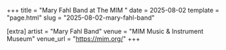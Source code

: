+++
title = "Mary Fahl Band at The MIM "
date = 2025-08-02
template = "page.html"
slug = "2025-08-02-mary-fahl-band"

[extra]
artist = "Mary Fahl Band"
venue = "MIM Music & Instrument Museum"
venue_url = "https://mim.org/"
+++
